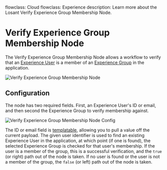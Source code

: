 flowclass: Cloud
flowclass: Experience
description: Learn more about the Losant Verify Experience Group Membership Node.

# Verify Experience Group Membership Node

The Verify Experience Group Membership Node allows a workflow to verify that an [Experience User](/experiences/users/) is a member of an [Experience Group](/experiences/groups/) in the application.

![Verify Experience Group Membership Node](/images/workflows/experience/verify-group-node.png "Verify Experience Group Membership Node")

## Configuration

The node has two required fields. First, an Experience User's ID or email, and then second the Experience Group to verify membership against.

![Verify Experience Group Membership Node Config](/images/workflows/experience/verify-group-node-config.png "Verify Experience Group Membership Node Config")

The ID or email field is [templatable](/workflows/accessing-payload-data/#string-templates), allowing you to pull a value off the current payload. The given user identifier is used to find an existing Experience User in the application, at which point (if one is found), the selected Experience Group is checked for that user's membership. If the user is a member of the group, this is a successful verification, and the `true` (or right) path out of the node is taken. If no user is found or the user is not a member of the group, the `false` (or left) path out of the node is taken.
